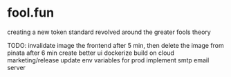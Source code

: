 # fool.fun
creating a new token standard revolved around the greater fools theory


TODO:
invalidate image the frontend after 5 min, then delete the image from pinata after 6 min
create better ui
dockerize
build on cloud
marketing/release
update env variables for prod
implement smtp email server
